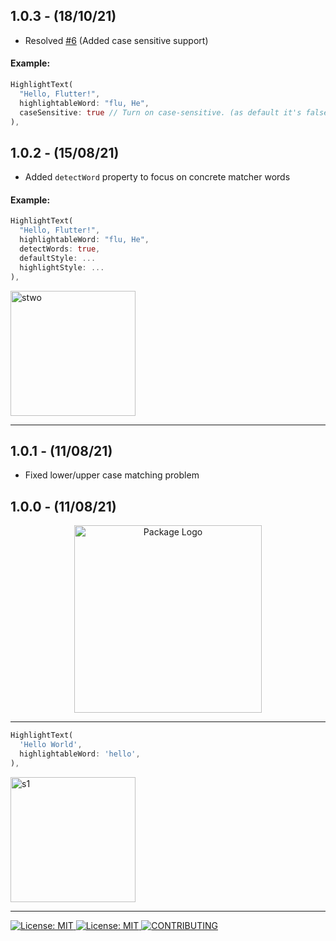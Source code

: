 ## 1.0.3 - (18/10/21)

- Resolved [#6](https://github.com/theiskaa/highlightable/issues/6) (Added case sensitive support)

#### Example:

```dart     
HighlightText(
  "Hello, Flutter!",
  highlightableWord: "flu, He",
  caseSensitive: true // Turn on case-sensitive. (as default it's false "disabled").
),
```

## 1.0.2 - (15/08/21)

- Added `detectWord` property to focus on concrete matcher words

#### Example:

```dart     
HighlightText(
  "Hello, Flutter!",
  highlightableWord: "flu, He",
  detectWords: true,
  defaultStyle: ...
  highlightStyle: ...
),
```

<img width="200" alt="stwo" src="https://user-images.githubusercontent.com/59066341/129483513-c379f0d6-d5ba-43e1-a2d7-0722aeb5dafa.png">

---

## 1.0.1 - (11/08/21)

- Fixed lower/upper case matching problem

## 1.0.0 - (11/08/21)
<p align="center">
<img width="300" src="https://user-images.githubusercontent.com/59066341/129020944-6be3379a-fc3e-4c2c-aeea-ce476fd93aae.png" alt="Package Logo">
</p>

---

```dart
HighlightText(
  'Hello World',
  highlightableWord: 'hello',
),
```

<img width="200" alt="s1" src="https://user-images.githubusercontent.com/59066341/129022549-25bd74a7-e6de-48fe-af4e-bda99106be27.png">

---

<a href="https://github.com/theiskaa/field_suggestion">
   <img src="https://img.shields.io/badge/Special%20Made%20for-FieldSuggestion-blue" alt="License: MIT"/>
</a>
<a href="https://github.com/theiskaa/highlightable-text/blob/main/LICENSE">
<img src="https://img.shields.io/badge/License-MIT-red.svg" alt="License: MIT"/>
</a>
<a href="https://github.com/theiskaa/highlightable-text/blob/main/CONTRIBUTING.md">
<img src="https://img.shields.io/badge/Contributions-Welcome-brightgreen" alt="CONTRIBUTING"/>
</a>
